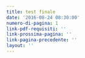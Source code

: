 ```yaml
---
title: test finale
date: '2016-08-24 08:30:00'
numero-di-pagina: 1
link-pdf-requisiti: ''
link-prossima-pagina: ''
link-pagina-precedente: ''
layout: ''
---
```

